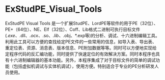 # ExStudPE_Visual_Tools
ExStudPE Visual Tools 是一个扩展StudPE、LordPE等软件的用于PE（32位）、PE+（64位）、NE、Elf（32位）、Coff、Lib格式二进制可执行目标文件(*.exe、*.dll、*.ocx、*.so、*.lib、*.obj、*.exp等)的分析、调试、十六进制编辑工具。     利用此工具可以方便的查找给定PE文件的一些常用的信息，如导入表、导出表、重定位表、资源、消息表、版本信息、PE附加数据等等。同时可以方便地实现给定程序代码的反汇编功能，同时提供了快速定位的有效解决方案。同时本程序也具有十六进制编辑器的基本功能。另外，本程序集成了对于目标文件的简单的调试功能（包括虚拟机调试与实体机调试），使用方便。特别适合于专业的PE分析研发人员使用。
